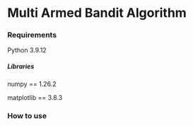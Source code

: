 # Multi Armed Bandit Algorithm

### Requirements

Python 3.9.12

##### Libraries
numpy == 1.26.2

matplotlib == 3.8.3

### How to use 
